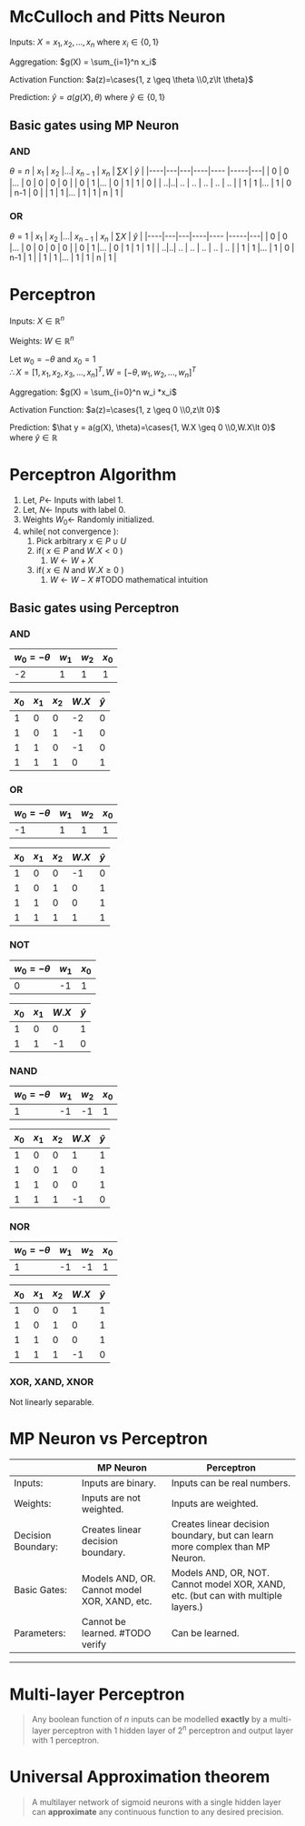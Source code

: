 # McCulloch and Pitts Neuron

Inputs: $X = x_1, x_2,...,x_n$ where $x_i \in \{0,1\}$
  
Aggregation: $g(X) = \sum_{i=1}^n x_i$
  
Activation Function: $a(z)=\cases{1, z \geq \theta \\0,z\lt \theta}$

Prediction: $\hat y = a(g(X), \theta)$
where $\hat y \in \{0,1\}$

## Basic gates using MP Neuron

### AND

$\theta = n$
| $x_1$ | $x_2$ |...| $x_{n-1}$ | $x_n$ | $\sum X$ | $\hat y$ |
|----|---|---|----|---- |-----|---|
| 0 | 0 |... | 0  | 0  | 0    | 0 |
| 0 | 1 |... | 0  | 1  | 1    | 0 |
| ..|..| ..  | .. | .. | ..   | .. |
| 1 | 1 |... | 1  | 0   | n-1 | 0 |
| 1 | 1 |... | 1  | 1   | n  | 1  |

### OR
$\theta = 1$
| $x_1$ | $x_2$ |...| $x_{n-1}$ | $x_n$ | $\sum X$ | $\hat y$ |
|----|---|---|----|---- |-----|---|
| 0 | 0 |... | 0  | 0  | 0    | 0 |
| 0 | 1 |... | 0  | 1  | 1    | 1 |
| ..|..| ..  | .. | .. | ..   | .. |
| 1 | 1 |... | 1  | 0   | n-1 | 1 |
| 1 | 1 |... | 1  | 1   | n  | 1  |




# Perceptron

Inputs: $X \in \mathbb{R}^n$  

Weights: $W\in \mathbb{R}^n$  

Let $w_0=-\theta$ and $x_0 = 1$  
$\therefore X=[1,x_1,x_2,x_3,...,x_n]^T, W=[-\theta, w_1, w_2, ..., w_n]^T$

Aggregation: $g(X) = \sum_{i=0}^n w_i *x_i$
  
Activation Function: $a(z)=\cases{1, z \geq 0 \\0,z\lt 0}$

Prediction: $\hat y = a(g(X), \theta)=\cases{1, W.X \geq 0 \\0,W.X\lt 0}$
where $\hat y \in \mathbb{R}$


# Perceptron Algorithm

1. Let, $P\gets$ Inputs with label 1.
2. Let, $N\gets$ Inputs with label 0.
3. Weights $W_0\gets$ Randomly initialized.
4. while( not convergence ):
	1. Pick arbitrary $x\in P\cup U$
	2. if( $x\in P$ and $W.X\lt 0$ )
		1. $W\gets W+X$
	3. if( $x\in N$ and $W.X\ge 0$ )
		1. $W\gets W-X$
#TODO mathematical intuition

## Basic gates using Perceptron

### AND
| $w_0=-\theta$ | $w_1$ | $w_2$ | $x_0$ |
|---|----|---|----|
|-2 | 1 | 1 | 1 | 1 |

| $x_0$ | $x_1$ | $x_2$ | $W.X$ | $\hat y$ |
|----|----|----|------|---|
| 1 | 0 | 0 | -2 | 0 |
| 1 | 0 | 1 | -1 | 0 |
| 1 | 1 | 0 | -1 | 0 |
| 1 | 1 | 1 | 0 | 1 |

### OR
| $w_0=-\theta$ | $w_1$ | $w_2$ | $x_0$ |
|---|----|---|----|
|-1 | 1 | 1 | 1 | 1 |

| $x_0$ | $x_1$ | $x_2$ | $W.X$ | $\hat y$ |
|----|----|----|------|---|
| 1 | 0 | 0 | -1 | 0 |
| 1 | 0 | 1 | 0 | 1 |
| 1 | 1 | 0 | 0 | 1 |
| 1 | 1 | 1 | 1 | 1 |

### NOT
| $w_0 =-\theta$ | $w_1$ |  $x_0$ |
|---|---| --- |
| 0 | -1 | 1 |

| $x_0$ | $x_1$ | $W.X$ | $\hat y$ |
| -- | -- | --- | -- |
| 1 | 0 | 0 | 1 |
| 1 | 1 |-1 | 0 |

### NAND
| $w_0=-\theta$ | $w_1$ | $w_2$ | $x_0$ |
|---|----|---|----|
|1 |-1 |-1 | 1 |

| $x_0$ | $x_1$ | $x_2$ | $W.X$ | $\hat y$ |
|----|----|----|------|---|
| 1 | 0 | 0 | 1 | 1 |
| 1 | 0 | 1 | 0 | 1 |
| 1 | 1 | 0 | 0 | 1 |
| 1 | 1 | 1 |-1 | 0 |

### NOR
| $w_0=-\theta$ | $w_1$ | $w_2$ | $x_0$ |
|---|----|---|----|
| 1 | -1 | -1 | 1 |

| $x_0$ | $x_1$ | $x_2$ | $W.X$ | $\hat y$ |
|----|----|----|------|---|
| 1 | 0 | 0 | 1 | 1 |
| 1 | 0 | 1 | 0 | 1 |
| 1 | 1 | 0 | 0 | 1 |
| 1 | 1 | 1 | -1 | 0 |

### XOR, XAND, XNOR
Not linearly separable.

# MP Neuron vs Perceptron

| | MP Neuron | Perceptron |
|--|--|--|
|Inputs: | Inputs are binary. | Inputs can be real numbers. |
|Weights: | Inputs are not weighted. | Inputs are weighted. |
|Decision Boundary: | Creates linear decision boundary. | Creates linear decision boundary, but can learn more complex than MP Neuron. |
|Basic Gates: | Models AND, OR. Cannot model XOR, XAND, etc. | Models AND, OR, NOT. Cannot model XOR, XAND, etc. (but can with multiple layers.) |
| Parameters: | Cannot be learned. #TODO verify | Can be learned. |



----

# Multi-layer Perceptron
> Any boolean function of $n$ inputs can be modelled **exactly** by a multi-layer perceptron with 1 hidden layer of 2<sup>n</sup> perceptron and output layer with 1 perceptron.


# Universal Approximation theorem
> A multilayer network of sigmoid neurons with a single hidden layer can **approximate** any continuous function to any desired precision.

